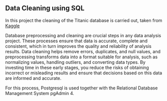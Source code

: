 ## Data Cleaning using SQL
In this project the cleaning of the Titanic database is carried out, taken from 
[Kaggle](https://www.kaggle.com/datasets/sakshisatre/titanic-dataset)

Database preprocessing and cleaning are crucial steps in any data analysis project. These processes ensure that data is accurate, complete and consistent, which in turn improves the quality and reliability of analysis results. Data cleaning helps remove errors, duplicates, and null values, and preprocessing transforms data into a format suitable for analysis, such as normalizing values, handling outliers, and converting data types. By investing time in these early stages, you reduce the risks of obtaining incorrect or misleading results and ensure that decisions based on this data are informed and accurate.

For this process, Postgresql is used together with the Relational Database Management System pgAdmin 4.